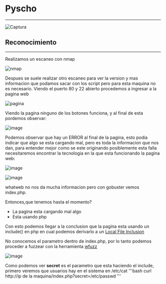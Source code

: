 <h1><b>Pyscho</b></h1>
<hr>

![Captura](https://github.com/user-attachments/assets/4290d8de-0c8d-42b3-9b46-cae794e60379)

<h2>Reconocimiento</h2>
<hr>
Realizamos un escaneo con nmap

![nmap](https://github.com/user-attachments/assets/3d6ed8c0-60c4-47d1-876d-efe438932484)

Despues se suele realizar otro escaneo para ver la version y mas informacion que podamos sacar con los script pero para esta maquina no es necesario. Viendo el puerto 80 y 22 abierto procedemos a ingresar a la pagina web 

![pagina](https://github.com/user-attachments/assets/71ee3486-a379-4012-a71f-914940acd462)

Viendo la pagina ninguno de los botones funciona, y al final de esta pordemos observar:

![image](https://github.com/user-attachments/assets/1d22b092-2a49-4f5a-b251-980d29c98a27)

Podemos observar que hay un ERROR al final de la pagina, esto podia indicar que algo se esta cargando mal, pero es toda la informacion que nos dan, para entender mejor como se este originando posiblemente esta falla necesitaremos encontrar la tecnologia en la que esta funcionando la pagina web:

![image](https://github.com/user-attachments/assets/c5a59054-3ca3-4709-9e5c-9977be824c16)

![image](https://github.com/user-attachments/assets/bc2f061c-4341-4f48-a271-fff0b18eecd7)

whatweb no nos da mucha informacion pero con gobuster vemos index.php.

Entonces,que tenemos hasta el momento?
<ul>
  <li>La pagina esta cargando mal algo</li>
  <li>Esta usando php</li>
</ul>

Con esto podemos llegar a la conclusion que la pagina esta usando un include() en php en cual podemos derivarlo a un <a href="https://hacktricks.boitatech.com.br/pentesting-web/file-inclusion#file-inclusion" >Local File Inclusion </a>

No conocemos el parametro dentro de index.php, por lo tanto podemos proceder a fuzzear con la herramienta <a href="https://github.com/xmendez/wfuzz">wfuzz</a>

![image](https://github.com/user-attachments/assets/3cf9e007-1f79-43d1-b579-1cbcbe41ed8c)

Como podemos ver <b>secret</b> es el parametro que esta haciendo el include, primero veremos que usuarios hay en el sistema en /etc/cat
'''bash
curl http://ip de la maquina/index.php?secret=/etc/passwd
'''


